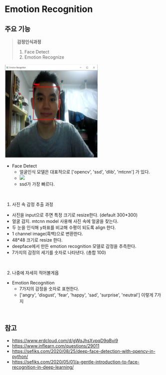 # Emotion Recognition

## 주요 기능

> **감정인식과정**
>  1. Face Detect
>  2. Emotion Recognize

<p align="left"><img src="AI/Emotion/images/emotion_recogition_example.jpg" width="300" height="300"></p>

- Face Detect
  - 얼굴인식 모델은 대표적으로 ['opencv', 'ssd', 'dlib', 'mtcnn'] 가 있다.
  - <img src="https://i0.wp.com/sefiks.com/wp-content/uploads/2020/08/face-detector-perf.png?resize=768%2C422&ssl=1">
  - ssd가 가장 빠르다.
<br>


1. 사진 속 감정 추출 과정<br>
- 사진을 input으로 주면 특정 크기로 resize한다. (default 300*300)
- 얼굴 감지. mtcnn model 사용해 사진 속에 얼굴을 찾는다.
- 두 눈을 인식해 y좌표를 비교해 수평이 되도록 align 한다.
- 1 channel image(흑백)으로 변환한다.
- 48*48 크기로 resize 한다.
- deepface에서 만든 emotion recognition 모델로 감정을 추측한다.
- 7가지의 감정의 세기를 숫자로 나타낸다. (총합 100)
<br>

2. 나중에 자세히 적어볼게욥
- Emotion Recognition
  - 7가지의 감정을 숫자로 표현한다.
  - ['angry', 'disgust', 'fear', 'happy', 'sad', 'surprise', 'neutral'] 이렇게 7가지

<br>

## 참고

- https://www.erdcloud.com/d/gWqJhsXvpqD9qBvi9
- https://www.inflearn.com/questions/29011
- https://sefiks.com/2020/08/25/deep-face-detection-with-opencv-in-python/
- https://sefiks.com/2020/05/01/a-gentle-introduction-to-face-recognition-in-deep-learning/ 
